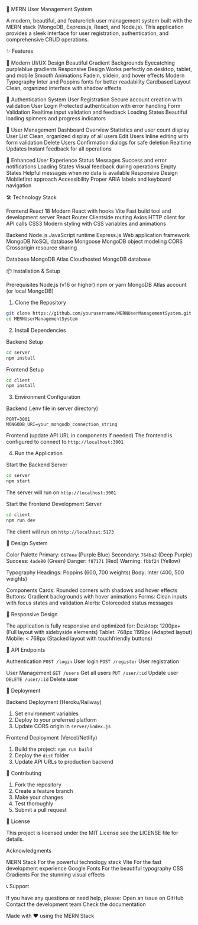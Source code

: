  🚀 MERN User Management System

A modern, beautiful, and featurerich user management system built with the MERN stack (MongoDB, Express.js, React, and Node.js). This application provides a sleek interface for user registration, authentication, and comprehensive CRUD operations.

 ✨ Features

 🎨 Modern UI/UX Design
 Beautiful Gradient Backgrounds  Eyecatching purpleblue gradients
 Responsive Design  Works perfectly on desktop, tablet, and mobile
 Smooth Animations  Fadein, slidein, and hover effects
 Modern Typography  Inter and Poppins fonts for better readability
 Cardbased Layout  Clean, organized interface with shadow effects

 🔐 Authentication System
 User Registration  Secure account creation with validation
 User Login  Protected authentication with error handling
 Form Validation  Realtime input validation and feedback
 Loading States  Beautiful loading spinners and progress indicators

 👥 User Management
 Dashboard Overview  Statistics and user count display
 User List  Clean, organized display of all users
 Edit Users  Inline editing with form validation
 Delete Users  Confirmation dialogs for safe deletion
 Realtime Updates  Instant feedback for all operations

 🎯 Enhanced User Experience
 Status Messages  Success and error notifications
 Loading States  Visual feedback during operations
 Empty States  Helpful messages when no data is available
 Responsive Design  Mobilefirst approach
 Accessibility  Proper ARIA labels and keyboard navigation

 🛠️ Technology Stack

 Frontend
 React 18  Modern React with hooks
 Vite  Fast build tool and development server
 React Router  Clientside routing
 Axios  HTTP client for API calls
 CSS3  Modern styling with CSS variables and animations

 Backend
 Node.js  JavaScript runtime
 Express.js  Web application framework
 MongoDB  NoSQL database
 Mongoose  MongoDB object modeling
 CORS  Crossorigin resource sharing

 Database
 MongoDB Atlas  Cloudhosted MongoDB database

 📦 Installation & Setup

 Prerequisites
 Node.js (v16 or higher)
 npm or yarn
 MongoDB Atlas account (or local MongoDB)

 1. Clone the Repository
```bash
git clone https://github.com/yourusername/MERNUserManagementSystem.git
cd MERNUserManagementSystem
```

 2. Install Dependencies

 Backend Setup
```bash
cd server
npm install
```

 Frontend Setup
```bash
cd client
npm install
```

 3. Environment Configuration

 Backend (.env file in server directory)
```env
PORT=3001
MONGODB_URI=your_mongodb_connection_string
```

 Frontend (update API URL in components if needed)
The frontend is configured to connect to `http://localhost:3001`

 4. Run the Application

 Start the Backend Server
```bash
cd server
npm start
```
The server will run on `http://localhost:3001`

 Start the Frontend Development Server
```bash
cd client
npm run dev
```
The client will run on `http://localhost:5173`

 🎨 Design System

 Color Palette
 Primary: `667eea` (Purple Blue)
 Secondary: `764ba2` (Deep Purple)
 Success: `4ade80` (Green)
 Danger: `f87171` (Red)
 Warning: `fbbf24` (Yellow)

 Typography
 Headings: Poppins (600, 700 weights)
 Body: Inter (400, 500 weights)

 Components
 Cards: Rounded corners with shadows and hover effects
 Buttons: Gradient backgrounds with hover animations
 Forms: Clean inputs with focus states and validation
 Alerts: Colorcoded status messages

 📱 Responsive Design

The application is fully responsive and optimized for:
 Desktop: 1200px+ (Full layout with sidebyside elements)
 Tablet: 768px  1199px (Adapted layout)
 Mobile: < 768px (Stacked layout with touchfriendly buttons)

 🔧 API Endpoints

 Authentication
 `POST /login`  User login
 `POST /register`  User registration

 User Management
 `GET /users`  Get all users
 `PUT /user/:id`  Update user
 `DELETE /user/:id`  Delete user

 🚀 Deployment

 Backend Deployment (Heroku/Railway)
1. Set environment variables
2. Deploy to your preferred platform
3. Update CORS origin in `server/index.js`

 Frontend Deployment (Vercel/Netlify)
1. Build the project: `npm run build`
2. Deploy the `dist` folder
3. Update API URLs to production backend

 🤝 Contributing

1. Fork the repository
2. Create a feature branch
3. Make your changes
4. Test thoroughly
5. Submit a pull request

 📄 License

This project is licensed under the MIT License  see the LICENSE file for details.

 Acknowledgments

 MERN Stack  For the powerful technology stack
 Vite  For the fast development experience
 Google Fonts  For the beautiful typography
 CSS Gradients  For the stunning visual effects

 📞 Support

If you have any questions or need help, please:
 Open an issue on GitHub
 Contact the development team
 Check the documentation

Made with ❤️ using the MERN Stack
